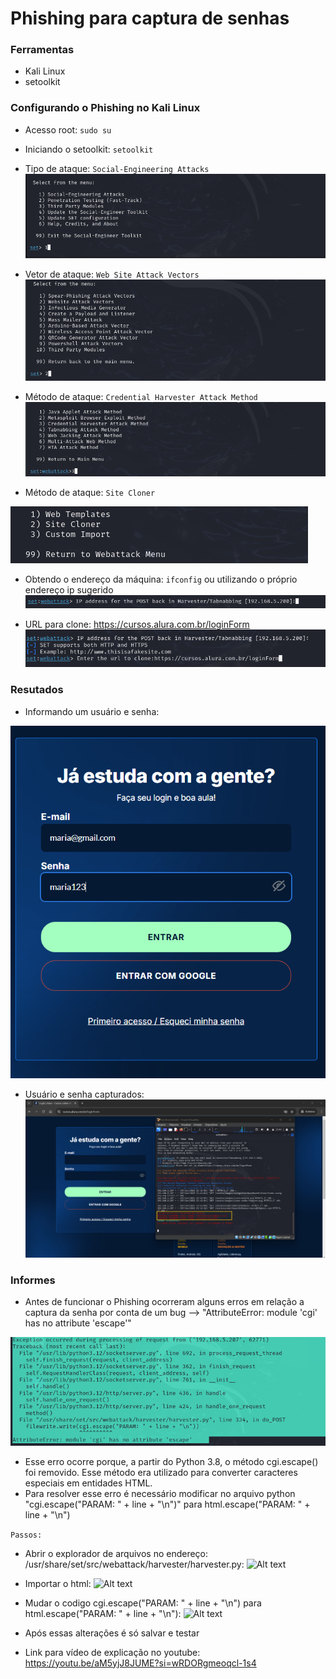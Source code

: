 # Phishing para captura de senhas

### Ferramentas

- Kali Linux
- setoolkit

### Configurando o Phishing no Kali Linux

- Acesso root: ``` sudo su ```
- Iniciando o setoolkit: ``` setoolkit ```
- Tipo de ataque: ``` Social-Engineering Attacks ```
![Alt text](./opc1.png "Optional title")
  
- Vetor de ataque: ``` Web Site Attack Vectors ```
![Alt text](./opc2.png "Optional title")
  
- Método de ataque: ```Credential Harvester Attack Method ```
![Alt text](./opc3.png "Optional title")
  
- Método de ataque: ``` Site Cloner ```
  
![Alt text](./opc4.png "Optional title")
  
- Obtendo o endereço da máquina: ``` ifconfig ``` ou utilizando o próprio endereço ip sugerido 
![Alt text](./ip.png "Optional title")

- URL para clone: https://cursos.alura.com.br/loginForm
![Alt text](./clone.png "Optional title")


### Resutados

- Informando um usuário e senha:
  
![Alt text](./login.png "Optional title")

- Usuário e senha capturados:
![Alt text](./CapturaDeSenha.png "Optional title")


### Informes
- Antes de funcionar o Phishing ocorreram alguns erros em relação a captura da senha por conta de um bug --> "AttributeError: module 'cgi' has no attribute 'escape'"

![Alt text](./erroCGI.png "Optional title")
- Esse erro ocorre porque, a partir do Python 3.8, o método cgi.escape() foi removido. Esse método era utilizado para converter caracteres especiais em entidades HTML.
- Para resolver esse erro é necessário modificar no arquivo python "cgi.escape("PARAM: " + line + "\n")" para html.escape("PARAM: " + line + "\n")

``` Passos: ```
- Abrir o explorador de arquivos no endereço: /usr/share/set/src/webattack/harvester/harvester.py:
![Alt text](./pasta.png "Optional title")

- Importar o html:
![Alt text](./import_html.png "Optional title")

- Mudar o codigo cgi.escape("PARAM: " + line + "\n") para html.escape("PARAM: " + line + "\n"):
![Alt text](./alteração.png "Optional title")

- Após essas alterações é só salvar e testar
- Link para vídeo de explicação no youtube: https://youtu.be/aM5yjJ8JUME?si=wRDORgmeoqcl-1s4


